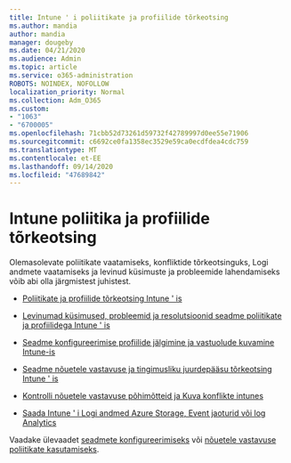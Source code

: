 ```yaml
---
title: Intune ' i poliitikate ja profiilide tõrkeotsing
ms.author: mandia
author: mandia
manager: dougeby
ms.date: 04/21/2020
ms.audience: Admin
ms.topic: article
ms.service: o365-administration
ROBOTS: NOINDEX, NOFOLLOW
localization_priority: Normal
ms.collection: Adm_O365
ms.custom:
- "1063"
- "6700005"
ms.openlocfilehash: 71cbb52d73261d59732f42789997d0ee55e71906
ms.sourcegitcommit: c6692ce0fa1358ec3529e59ca0ecdfdea4cdc759
ms.translationtype: MT
ms.contentlocale: et-EE
ms.lasthandoff: 09/14/2020
ms.locfileid: "47689842"
---
```

# <a name="troubleshooting-intune-policy-and-profiles"></a>Intune poliitika ja profiilide tõrkeotsing

Olemasolevate poliitikate vaatamiseks, konfliktide tõrkeotsinguks, Logi andmete vaatamiseks ja levinud küsimuste ja probleemide lahendamiseks võib abi olla järgmistest juhistest.

- [Poliitikate ja profiilide tõrkeotsing Intune ' is](https://docs.microsoft.com/mem/intune/configuration/troubleshoot-policies-in-microsoft-intune)

- [Levinumad küsimused, probleemid ja resolutsioonid seadme poliitikate ja profiilidega Intune ' is](https://docs.microsoft.com/intune/device-profile-troubleshoot)

- [Seadme konfigureerimise profiilide jälgimine ja vastuolude kuvamine Intune-is](https://docs.microsoft.com/intune/device-profile-monitor)

- [Seadme nõuetele vastavuse ja tingimusliku juurdepääsu tõrkeotsing Intune ' is](https://docs.microsoft.com/intune/troubleshoot-conditional-access)

- [Kontrolli nõuetele vastavuse põhimõtteid ja Kuva konflikte intunes](https://docs.microsoft.com/intune/compliance-policy-monitor)

- [Saada Intune ' i Logi andmed Azure Storage, Event jaoturid või log Analytics](https://docs.microsoft.com/intune/review-logs-using-azure-monitor)

Vaadake ülevaadet [seadmete konfigureerimiseks](https://docs.microsoft.com/intune/device-profiles) või [nõuetele vastavuse poliitikate kasutamiseks](https://docs.microsoft.com/intune/device-compliance-get-started).